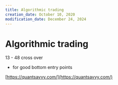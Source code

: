 ```yaml
---
title: Algorithmic trading
creation_date: October 10, 2020
modification_date: December 24, 2024
---
```



# Algorithmic trading 

13 - 48 cross over
- for good bottom entry points 

[https://quantsavvy.com/](https://quantsavvy.com/)

